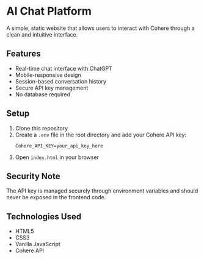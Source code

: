 # AI Chat Platform

A simple, static website that allows users to interact with Cohere through a clean and intuitive interface.

## Features

- Real-time chat interface with ChatGPT
- Mobile-responsive design
- Session-based conversation history
- Secure API key management
- No database required

## Setup

1. Clone this repository
2. Create a `.env` file in the root directory and add your Cohere API key:
   ```
   Cohere_API_KEY=your_api_key_here
   ```
3. Open `index.html` in your browser

## Security Note

The API key is managed securely through environment variables and should never be exposed in the frontend code.

## Technologies Used

- HTML5
- CSS3
- Vanilla JavaScript
- Cohere API 